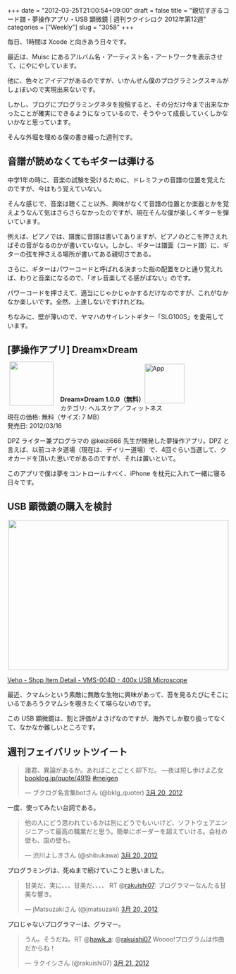 +++
date = "2012-03-25T21:00:54+09:00"
draft = false
title = "親切すぎるコード譜・夢操作アプリ・USB 顕微鏡 | 週刊ラクイシロク 2012年第12週"
categories = ["Weekly"]
slug = "3058"
+++

毎日、1時間は Xcode と向きあう日々です。

最近は、Muisc にあるアルバム名・アーティスト名・アートワークを表示させて、にやにやしています。

他に、色々とアイデアがあるのですが、いかんせん僕のプログラミングスキルがしょぼいので実現出来ないです。

しかし、ブログにプログラミングネタを投稿すると、その分だけ今まで出来なかったことが確実にできるようになっているので、そうやって成長していくしかないかなと思っています。

そんな外堀を埋める僕の書き綴った週刊です。

<h2>音譜が読めなくてもギターは弾ける</h2>

中学1年の時に、音楽の試験を受けるために、ドレミファの音譜の位置を覚えたのですが、今はもう覚えていない。

そんな感じで、音楽は聴くこと以外、興味がなくて音譜の位置とか楽器とかを覚えようなんて気はさらさらなかったのですが、現在そんな僕が楽しくギターを弾いています。

例えば、ピアノでは、譜面に音譜は書いてありますが、ピアノのどこを押さえればその音がなるのかが書いていない。しかし、ギターは譜面（コード譜）に、ギターの弦を押さえる場所が書いてある親切さである。

さらに、ギターはパワーコードと呼ばれる決まった指の配置をひと通り覚えれば、わりと音楽になるので、「オレ音楽してる感がぱない」のです。

パワーコードを押さえて、適当にじゃかじゃかするだけなのですが、これがなかなか楽しいです。全然、上達しないですけれどね。

ちなみに、壁が薄いので、ヤマハのサイレントギター「SLG100S」を愛用しています。

<h2>[夢操作アプリ] Dream×Dream</h2>

<a href="https://itunes.apple.com/jp/app/id509989267?mt=8&uo=4&at=11l3RT" target="_blank" rel="nofollow"><img width="100" class="alignleft" align="left" src="http://a2.mzstatic.com/us/r1000/103/Purple/v4/86/19/b8/8619b8ad-7821-5c09-ca99-14a44e59fe1a/QbgQnk6ObyLPWVu9ixcApg-temp-upload.fjjljmey.100x100-75.png" style="margin: -5px 15px 1px 5px;"></a><strong>Dream×Dream 1.0.0（無料）</strong><a href="https://itunes.apple.com/jp/app/id509989267?mt=8&uo=4&at=11l3RT" target="_blank" rel="nofollow"><img src="/images/2012/12/viewinitunes_jp.png" style="vertical-align:bottom;" width="90" alt="App"></a><br> カテゴリ: ヘルスケア／フィットネス<br> 現在の価格: 無料（サイズ: 7 MB）<br> 発売日: 2012/03/16<br style="clear: both;">

DPZ ライター兼プログラマの @keizi666 先生が開発した夢操作アプリ。DPZ と言えば、以前コネタ道場（現在は、デイリー道場）で、4回ぐらい当選して、クオカードを頂いた思いでがあるのですが、それは置いといて。

このアプリで僕は夢をコントロールすべく、iPhone を枕元に入れて一緒に寝る日々です。

<h2>USB 顕微鏡の購入を検討</h2>

<img style="display:block; margin-left:auto; margin-right:auto;" src="/images/2012/03/3058_1.png" border="0" width="500" height="340" />

<a href="http://www.veho-lifestyleshop.com/lifestyleshop/shop_detail.aspx?article=40" target="_blank">Veho - Shop Item Detail - VMS-004D - 400x USB Microscope</a>

最近、クマムシという素敵に無敵な生物に興味があって、苔を見るたびにそこにいるであろうクマムシを覗きたくて堪らないのです。

この USB 顕微鏡は、割と評価がよさげなのですが、海外でしか取り扱ってなくて、なかなか難しいところです。

<h2>週刊フェイバリットツイート</h2>

<blockquote class="twitter-tweet" lang="ja"><p>諸君、異論があるか。あればことごとく却下だ。 ―夜は短し歩けよ乙女 <a href="http://t.co/qtB7z3RL" title="http://booklog.jp/quote/4919">booklog.jp/quote/4919</a> <a href="https://twitter.com/search/%2523meigen">#meigen</a></p>&mdash; ブクログ名言集botさん (@bklg_quoter) <a href="https://twitter.com/bklg_quoter/status/182005141002657792" data-datetime="2012-03-20T07:26:21+00:00">3月 20, 2012</a></p></blockquote>


一度、使ってみたい台詞である。

<blockquote class="twitter-tweet" lang="ja"><p>他の人にどう思われているかは別にどうでもいいけど、ソフトウェアエンジニアって最高の職業だと思う。簡単にボーダーを超えていける。会社の壁も、国の壁も。</p>&mdash; 渋川よしきさん (@shibukawa) <a href="https://twitter.com/shibukawa/status/181906544252821504" data-datetime="2012-03-20T00:54:34+00:00">3月 20, 2012</a></p></blockquote>


プログラミングは、死ぬまで続けていこうと思いました。

<blockquote class="twitter-tweet" lang="ja"><p>甘美だ、実に、、、甘美だ、、、、 RT @<a href="https://twitter.com/rakuishi07">rakuishi07</a>: プログラマーなんたる甘美な響き。</p>&mdash; jMatsuzakiさん (@jmatsuzaki) <a href="https://twitter.com/jmatsuzaki/status/181910404254015488" data-datetime="2012-03-20T01:09:54+00:00">3月 20, 2012</a></p></blockquote>


プロじゃないプログラマーは、グラマー。

<blockquote class="twitter-tweet" lang="ja"><p>うん。そうだね。RT @<a href="https://twitter.com/hawk_a">hawk_a</a>: @<a href="https://twitter.com/rakuishi07">rakuishi07</a> Woooo!プログラムは作曲だからね！</p>&mdash; ラクイシさん (@rakuishi07) <a href="https://twitter.com/rakuishi07/status/182329223988514817" data-datetime="2012-03-21T04:54:09+00:00">3月 21, 2012</a></p></blockquote>

